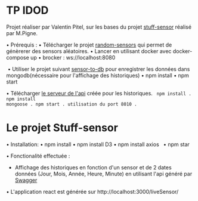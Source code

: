 # TP IDOD
Projet réaliser par Valentin Pitel, sur les bases du projet [stuff-sensor](https://github.com/pigne/stuff-sensors) réalisé par M.Pigne.

• Prérequis :
  • Télécharger le projet [random-sensors](https://github.com/pigne/random-sensors) qui permet de génèrerer des sensors aléatoires. 
    • Lancer en utilisant docker avec docker-compose up
    • brocker : ws://localhost:8080
    
  • Utiliser le projet suivant [sensor-to-db](https://github.com/pigne/sensors-to-db) pour enregistrer les données dans mongodb(nécessaire pour l'affichage des historiques)
     • npm install
     • npm start
     
  • Télécharger [le serveur de l'api](https://github.com/vpailt/nodejs-server-server) créée pour les historiques.
<code>
npm install . 
npm install mongoose . 
npm start . 
utilisation du port 8010 . 
</code>
# Le projet Stuff-sensor 
• Installation:
    • npm install
    • npm install D3
    • npm install axios
    • npm star
   
• Fonctionalité effectuée :
  - Affichage des historiques en fonction d'un sensor et de 2 dates données (Jour, Mois, Année, Heure, Minute) en utilisant l'api généré par [Swagger](http://editor.swagger.io/#!/)
  
• L'application react est générée sur http://localhost:3000/liveSensor/
  
    
